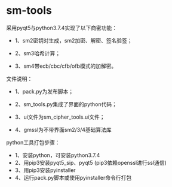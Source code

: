 # sm-tools
采用pyqt5与python3.7.4实现了以下商密功能： 

 * 1、sm2密钥对生成，sm2加密、解密、签名验签；
 
 * 2、sm3哈希计算；
 
 * 3、sm4带ecb/cbc/cfb/ofb模式的加解密。

文件说明：
 * 1、pack.py为发布脚本；

 * 2、sm_tools.py集成了界面的python代码；

 * 3、ui文件为sm_cipher_tools.ui文件；

 * 4、gmssl为不带界面sm2/3/4基础算法库
 
python工具打包步骤：
 * 1、安装python，可安装python3.7.4
 * 2、用pip3安装pyqt5_sip、pyqt5 (pip3依赖openssl进行ssl通信)
 * 3、用pip3安装pyinstaller
 * 4、运行pack.py脚本或使用pyinstaller命令行打包
